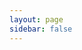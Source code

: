 ```yaml
---
layout: page
sidebar: false
---
```


<script setup lang="ts">
  import Layout from "../vue/playground/components/shared/Layout.vue";
  import Settings from "../vue/playground/view/Settings.vue"
</script>

<Layout>
  <Settings />
</Layout>
